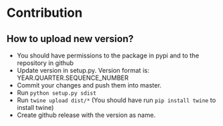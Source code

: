 # Contribution

## How to upload new version?

- You should have permissions to the package in pypi and to the repository in github
- Update version in setup.py. Version format is: YEAR.QUARTER.SEQUENCE_NUMBER
- Commit your changes and push them into master.
- Run `python setup.py sdist`
- Run `twine upload dist/*` (You should have run `pip install twine` to install twine)
- Create github release with the version as name.

